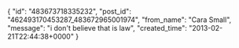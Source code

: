  {
   "id": "483673718335232",
   "post_id": "462493170453287_483672965001974",
   "from_name": "Cara Small",
   "message": "i don't believe that is law",
   "created_time": "2013-02-21T22:44:38+0000"
 }

